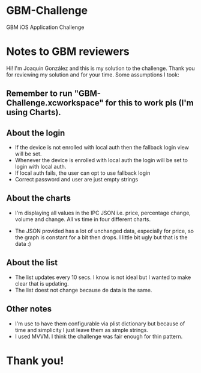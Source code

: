 # GBM-Challenge
GBM iOS Application Challenge

# Notes to GBM reviewers
Hi! I'm Joaquín González and this is my solution to the challenge. Thank you for reviewing my solution and for your time. Some assumptions I took:

## Remember to run "GBM-Challenge.xcworkspace" for this to work pls (I'm using Charts).

## About the login
* If the device is not enrolled with local auth then the fallback login view will be set.
* Whenever the device is enrolled with local auth the login will be set to login with local auth.
* If local auth fails, the user can opt to use fallback login
* Correct password and user are just empty strings

## About the charts

* I'm displaying all values in the IPC JSON i.e. price, percentage change, volume and change. All vs time in four different charts.

* The JSON provided has a lot of unchanged data, especially for price, so the graph is constant for a bit then drops. I little bit ugly but that is the data :)

## About the list

* The list updates every 10 secs. I know is not ideal but I wanted to make clear that is updating.
* The list doest not change because de data is the same.

## Other notes
* I'm use to have them configurable via plist dictionary but because of time and simplicity I just leave them as simple strings.
* I used MVVM. I think the challenge was fair enough for thin pattern.

# Thank you!
